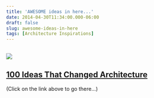 ```yaml
---
title: 'AWESOME ideas in here...'
date: 2014-04-30T11:34:00.000-06:00
draft: false
slug: awesome-ideas-in-here
tags: [Architecture Inspirations]
---
```


![](http://www.brainpickings.org/wp-content/uploads/2012/07/100ideasarchitecture.jpg)
-------------------------------------------------------------------------------------

[100 Ideas That Changed Architecture](http://www.brainpickings.org/index.php/2012/07/06/100-ideas-that-changed-architecture/)
-----------------------------------------------------------------------------------------------------------------------------

(Click on the link above to go there...)